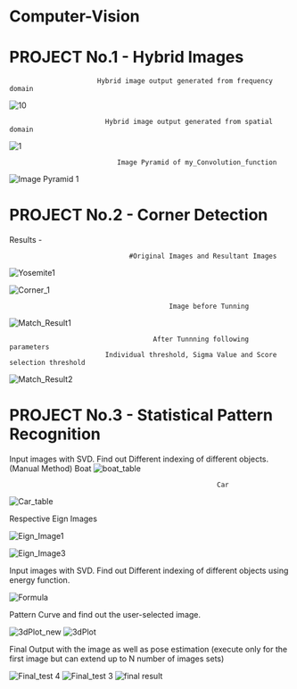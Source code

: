 # Computer-Vision
# PROJECT No.1 - Hybrid Images

                          Hybrid image output generated from frequency domain

![10](https://user-images.githubusercontent.com/50337861/80893450-9ec2cd00-8c8f-11ea-90b0-8253a29c911d.JPG)

                            Hybrid image output generated from spatial domain
![1](https://user-images.githubusercontent.com/50337861/80893427-658a5d00-8c8f-11ea-99d2-10a1db2cb5b9.JPG)

                               Image Pyramid of my_Convolution_function

![Image Pyramid 1](https://user-images.githubusercontent.com/50337861/80893421-4f7c9c80-8c8f-11ea-83a1-78a866b560d5.JPG)


# PROJECT No.2 - Corner Detection 

Results - 

                                  #Original Images and Resultant Images

![Yosemite1](https://user-images.githubusercontent.com/50337861/80893150-12170f80-8c8d-11ea-9d94-7ffac50a2d20.jpg)

![Corner_1](https://user-images.githubusercontent.com/50337861/80893155-15aa9680-8c8d-11ea-827f-7623d2e13cb0.JPG)

                                            Image before Tunning
![Match_Result1](https://user-images.githubusercontent.com/50337861/80893165-2d821a80-8c8d-11ea-8c96-45ce9b6911a2.JPG)

                                        After Tunnning following parameters                                 
                            Individual threshold, Sigma Value and Score selection threshold 
![Match_Result2](https://user-images.githubusercontent.com/50337861/80893164-2d821a80-8c8d-11ea-8269-0179f239cae4.JPG)

# PROJECT No.3 - Statistical Pattern Recognition
Input images with SVD. Find out Different indexing of different objects. (Manual Method)
                                                        Boat
![boat_table](https://user-images.githubusercontent.com/50337861/80893634-72a84b80-8c91-11ea-91ef-9e9d2b06bff5.JPG)

                                                        Car
![Car_table](https://user-images.githubusercontent.com/50337861/80893639-78059600-8c91-11ea-8e3e-c73946af14c3.JPG)

Respective Eign Images

![Eign_Image1](https://user-images.githubusercontent.com/50337861/80893656-9bc8dc00-8c91-11ea-9f8f-03fb2abc285d.JPG)

![Eign_Image3](https://user-images.githubusercontent.com/50337861/80893657-9d929f80-8c91-11ea-929b-0472ec836a7a.JPG)

Input images with SVD. Find out Different indexing of different objects using energy function. 

![Formula](https://user-images.githubusercontent.com/50337861/80893686-c87cf380-8c91-11ea-96ef-ab87010baa59.JPG)

Pattern Curve and find out the user-selected image. 

![3dPlot_new](https://user-images.githubusercontent.com/50337861/80893749-5a84fc00-8c92-11ea-9546-d62c1e4bd931.JPG)
![3dPlot](https://user-images.githubusercontent.com/50337861/80893751-5b1d9280-8c92-11ea-9248-00b5436d4c71.JPG)

Final Output with the image as well as pose estimation (execute only for the first image but can extend up to N number of images sets)

![Final_test 4](https://user-images.githubusercontent.com/50337861/80893701-e5b1c200-8c91-11ea-822e-5744f1377751.JPG)
![Final_test 3](https://user-images.githubusercontent.com/50337861/80893702-e5b1c200-8c91-11ea-9c5d-b686bc0b8b84.JPG)
![final result](https://user-images.githubusercontent.com/50337861/80893704-e9454900-8c91-11ea-92a4-21fb4d685e7f.JPG)





